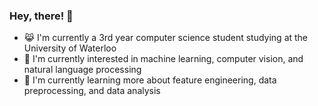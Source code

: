 ### Hey, there! 👋

- 😹 I'm currently a 3rd year computer science student studying at the University of Waterloo
- 💭 I'm currently interested in machine learning, computer vision, and natural language processing
- 📕 I'm currently learning more about feature engineering, data preprocessing, and data analysis

<!--
**MingLongSu/MingLongSu** is a ✨ _special_ ✨ repository because its `README.md` (this file) appears on your GitHub profile.

Here are some ideas to get you started:

- 🔭 I’m currently working on ...
- 🌱 I’m currently learning ...
- 👯 I’m looking to collaborate on ...
- 🤔 I’m looking for help with ...
- 💬 Ask me about ...
- 📫 How to reach me: ...
- 😄 Pronouns: ...
- ⚡ Fun fact: ...
-->
